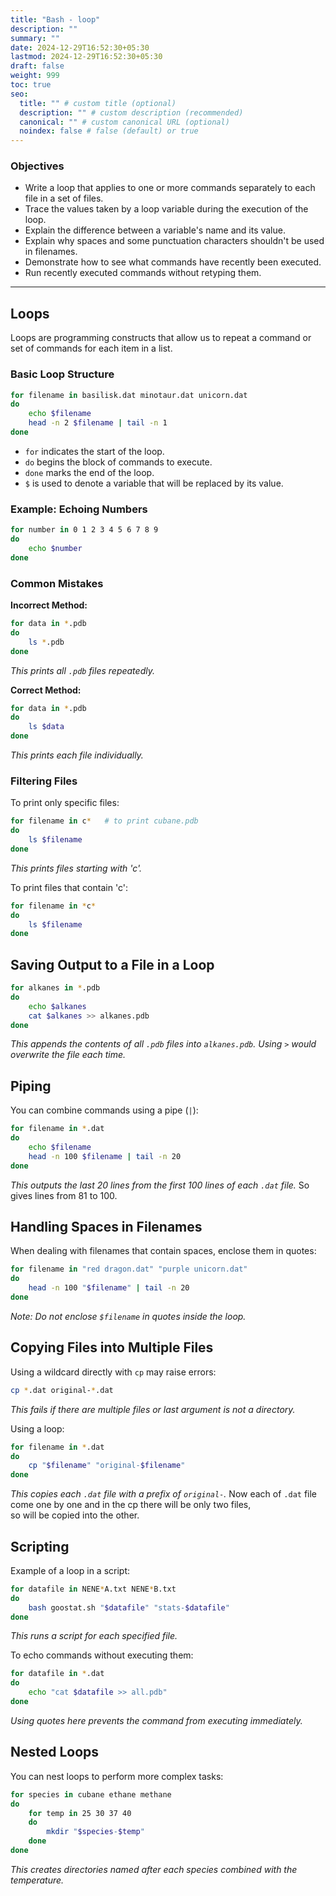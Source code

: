 ```yaml
---
title: "Bash - loop"
description: ""
summary: ""
date: 2024-12-29T16:52:30+05:30
lastmod: 2024-12-29T16:52:30+05:30
draft: false
weight: 999
toc: true
seo:
  title: "" # custom title (optional)
  description: "" # custom description (recommended)
  canonical: "" # custom canonical URL (optional)
  noindex: false # false (default) or true
---
```



### Objectives
- Write a loop that applies to one or more commands separately to each file in a set of files.
- Trace the values taken by a loop variable during the execution of the loop.
- Explain the difference between a variable's name and its value.
- Explain why spaces and some punctuation characters shouldn't be used in filenames.
- Demonstrate how to see what commands have recently been executed.
- Run recently executed commands without retyping them.

---

## Loops

Loops are programming constructs that allow us to repeat a command or set of commands for each item in a list.

### Basic Loop Structure
```bash {frame="none"}
for filename in basilisk.dat minotaur.dat unicorn.dat
do
    echo $filename
    head -n 2 $filename | tail -n 1
done
```
- `for` indicates the start of the loop.
- `do` begins the block of commands to execute.
- `done` marks the end of the loop.
- `$` is used to denote a variable that will be replaced by its value.

### Example: Echoing Numbers
```bash {frame="none"}
for number in 0 1 2 3 4 5 6 7 8 9
do
    echo $number
done
```

### Common Mistakes
**Incorrect Method:**
```bash {frame="none"}
for data in *.pdb
do
    ls *.pdb
done
```
*This prints all `.pdb` files repeatedly.*

**Correct Method:**
```bash {frame="none"}
for data in *.pdb
do
    ls $data
done
```
*This prints each file individually.*

### Filtering Files
To print only specific files:
```bash {frame="none"}
for filename in c*   # to print cubane.pdb
do
    ls $filename
done
```
*This prints files starting with 'c'.*

To print files that contain 'c':
```bash {frame="none"}
for filename in *c*
do
    ls $filename
done
```

## Saving Output to a File in a Loop
```bash {frame="none"}
for alkanes in *.pdb
do
    echo $alkanes
    cat $alkanes >> alkanes.pdb
done
```
*This appends the contents of all `.pdb` files into `alkanes.pdb`. Using `>` would overwrite the file each time.*

## Piping
You can combine commands using a pipe (`|`):
```bash {frame="none"}
for filename in *.dat
do
    echo $filename
    head -n 100 $filename | tail -n 20
done
```
*This outputs the last 20 lines from the first 100 lines of each `.dat` file.* So gives lines from 81 to 100.

## Handling Spaces in Filenames
When dealing with filenames that contain spaces, enclose them in quotes:
```bash {frame="none"}
for filename in "red dragon.dat" "purple unicorn.dat"
do
    head -n 100 "$filename" | tail -n 20
done
```
*Note: Do not enclose `$filename` in quotes inside the loop.*

## Copying Files into Multiple Files
Using a wildcard directly with `cp` may raise errors:
```bash {frame="none"}
cp *.dat original-*.dat
```
*This fails if there are multiple files or last argument is not a directory.*

Using a loop:
```bash {frame="none"}
for filename in *.dat
do
    cp "$filename" "original-$filename"
done
```
*This copies each `.dat` file with a prefix of `original-`.*
Now each of `.dat` file come one by one and in the cp there will be only two files,   
so will be copied into the other.


## Scripting
Example of a loop in a script:
```bash {frame="none"}
for datafile in NENE*A.txt NENE*B.txt
do
    bash goostat.sh "$datafile" "stats-$datafile"
done
```
*This runs a script for each specified file.*

To echo commands without executing them:
```bash {frame="none"}
for datafile in *.dat
do
    echo "cat $datafile >> all.pdb"
done
```
*Using quotes here prevents the command from executing immediately.*

## Nested Loops
You can nest loops to perform more complex tasks:
```bash {frame="none"}
for species in cubane ethane methane
do
    for temp in 25 30 37 40
    do
        mkdir "$species-$temp"
    done
done
```
*This creates directories named after each species combined with the temperature.*
